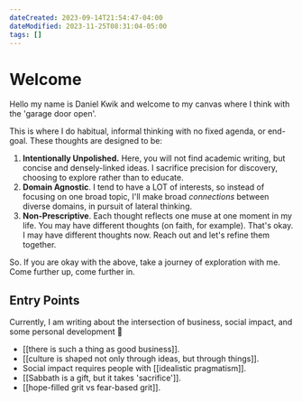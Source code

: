 ```yaml
---
dateCreated: 2023-09-14T21:54:47-04:00
dateModified: 2023-11-25T08:31:04-05:00
tags: []
---
```

# Welcome

Hello my name is Daniel Kwik and welcome to my canvas where I think with the 'garage door open'. 

This is where I do habitual, informal thinking with no fixed agenda, or end-goal. These thoughts are designed to be:

1. **Intentionally Unpolished.** Here, you will not find academic writing, but concise and densely-linked ideas. I sacrifice precision for discovery, choosing to explore rather than to educate.
2. **Domain Agnostic**. I tend to have a LOT of interests, so instead of focusing on one broad topic, I'll make broad *connections* between diverse domains, in pursuit of lateral thinking.
3. **Non-Prescriptive**. Each thought reflects one muse at one moment in my life. You may have different thoughts (on faith, for example). That's okay. I may have different thoughts now. Reach out and let's refine them together.

So. If you are okay with the above, take a journey of exploration with me. Come further up, come further in.
## Entry Points
Currently, I am writing about the intersection of business, social impact, and some personal development  🙂

- [[there is such a thing as good business]].
- [[culture is shaped not only through ideas, but through things]].
- Social impact requires people with [[idealistic pragmatism]].
- [[Sabbath is a gift, but it takes 'sacrifice']].
- [[hope-filled grit vs fear-based grit]].